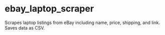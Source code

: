 # ebay_laptop_scraper
Scrapes laptop listings from eBay including name, price, shipping, and link. Saves data as CSV.
